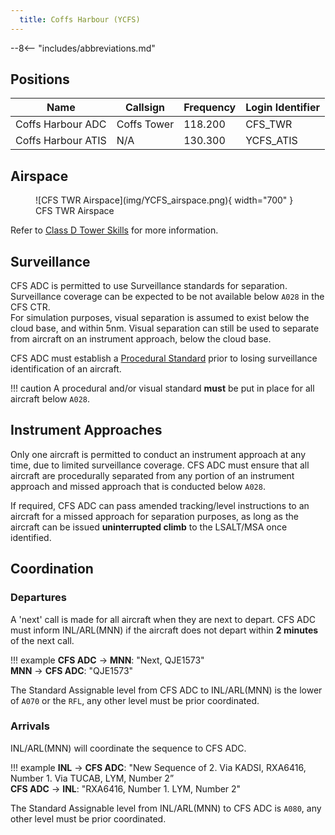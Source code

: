 ```yaml
---
  title: Coffs Harbour (YCFS)
---
```


--8<-- "includes/abbreviations.md"

## Positions

| Name | Callsign | Frequency | Login Identifier |
| ---- | -------- | --------- | ---------------- |
| Coffs Harbour ADC | Coffs Tower | 118.200 | CFS_TWR |
| Coffs Harbour ATIS | N/A | 130.300 | YCFS_ATIS |

## Airspace

<figure markdown>
![CFS TWR Airspace](img/YCFS_airspace.png){ width="700" }
  <figcaption>CFS TWR Airspace</figcaption>
</figure>

Refer to [Class D Tower Skills](../../controller-skills/classdtwr) for more information.

## Surveillance
CFS ADC is permitted to use Surveillance standards for separation. Surveillance coverage can be expected to be not available below `A028` in the CFS CTR.  
For simulation purposes, visual separation is assumed to exist below the cloud base, and within 5nm. Visual separation can still be used to separate from aircraft on an instrument approach, below the cloud base.

CFS ADC must establish a [Procedural Standard](../../controller-skills/classdtwr/#standards) prior to losing surveillance identification of an aircraft.

!!! caution
    A procedural and/or visual standard **must** be put in place for all aircraft below `A028`.
## Instrument Approaches
Only one aircraft is permitted to conduct an instrument approach at any time, due to limited surveillance coverage. CFS ADC must ensure that all aircraft are procedurally separated from any portion of an instrument approach and missed approach that is conducted below `A028`.  

If required, CFS ADC can pass amended tracking/level instructions to an aircraft for a missed approach for separation purposes, as long as the aircraft can be issued **uninterrupted climb** to the LSALT/MSA once identified.

## Coordination
### Departures
A 'next' call is made for all aircraft when they are next to depart. CFS ADC must inform INL/ARL(MNN) if the aircraft does not depart within **2 minutes** of the next call.

!!! example
    <span class="hotline">**CFS ADC** -> **MNN**</span>: "Next, QJE1573"  
    <span class="hotline">**MNN** -> **CFS ADC**</span>: "QJE1573"  

The Standard Assignable level from CFS ADC to INL/ARL(MNN) is the lower of `A070` or the `RFL`, any other level must be prior coordinated.
### Arrivals
INL/ARL(MNN) will coordinate the sequence to CFS ADC.

!!! example
    <span class="coldline">**INL** -> **CFS ADC**</span>: "New Sequence of 2. Via KADSI, RXA6416, Number 1. Via TUCAB, LYM, Number 2”  
    <span class="coldline">**CFS ADC** -> **INL**</span>: "RXA6416, Number 1. LYM, Number 2"  

The Standard Assignable level from INL/ARL(MNN) to CFS ADC is `A080`, any other level must be prior coordinated.